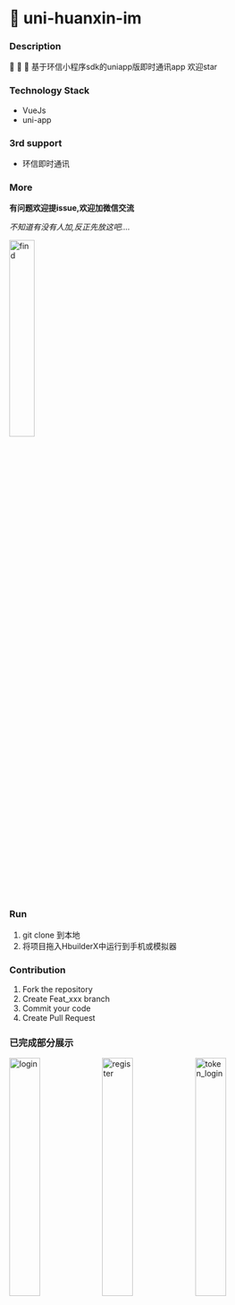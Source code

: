 # :speech_balloon: uni-huanxin-im

### Description

:speech_balloon: :speech_balloon: :speech_balloon: 基于环信小程序sdk的uniapp版即时通讯app 欢迎star

### Technology Stack

* VueJs
* uni-app

### 3rd support

* 环信即时通讯

### More
__有问题欢迎提issue,欢迎加微信交流__

_不知道有没有人加,反正先放这吧...._

<img title="find" src="https://user-images.githubusercontent.com/33248133/64149976-d9067100-ce59-11e9-9b0c-89125d6a513d.jpg" width='30%'>


### Run

1. git clone 到本地
2. 将项目拖入HbuilderX中运行到手机或模拟器


### Contribution

1. Fork the repository
2. Create Feat_xxx branch
3. Commit your code
4. Create Pull Request

### 已完成部分展示
<img title="login" src="https://user-images.githubusercontent.com/33248133/64444919-cca74000-d107-11e9-86ff-edd330ff5398.png" width='33%'><img title="register" src="https://user-images.githubusercontent.com/33248133/64444920-cca74000-d107-11e9-8748-2443c9eef44f.png" width='33%'><img title="token_login" src="https://user-images.githubusercontent.com/33248133/64444921-cca74000-d107-11e9-83b6-25334a3ea709.png" width='33%'>
